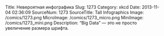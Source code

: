 Title: Невероятная инфографика 
Slug: 1273 
Category: xkcd 
Date: 2013-11-04 02:36:09 
SourceNum: 1273 
SourceTitle: Tall Infographics 
Image: /comics/1273.png 
MicroImage: /comics/1273_micro.png 
MiniImage: /comics/1273_mini.png 
Description: “Big Data” — это не просто увеличение размера шрифта.  

